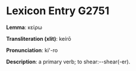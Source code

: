# Lexicon Entry G2751

**Lemma**: κείρω

**Transliteration (xlit)**: keírō

**Pronunciation**: ki'-ro

**Description**:
a primary verb; to shear:--shear(-er).
